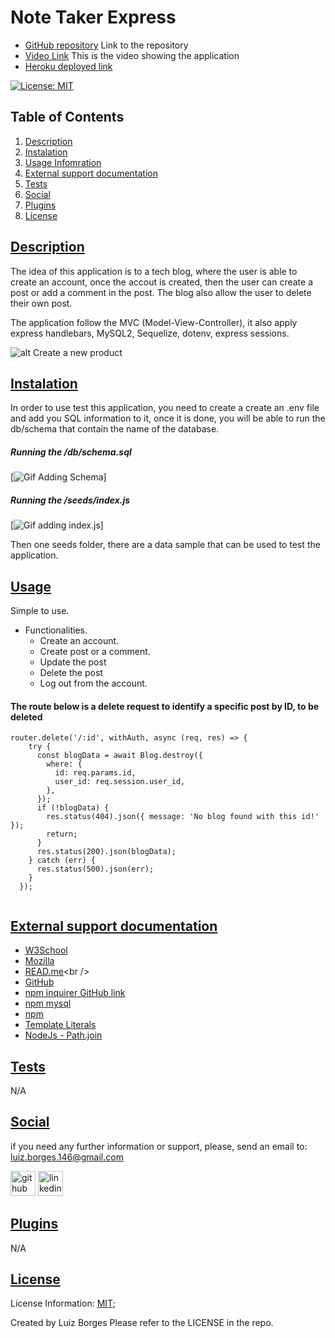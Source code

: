 # Note Taker Express

* [GitHub repository](https://github.com/luizborges146/create-tech-blog) Link to the repository<br />
* [Video Link](https://drive.google.com/file/d/1QAD2aYwZamD51vWlkyTh14WF6WV8VXq5/view) This is the video showing the application<br />
* [Heroku deployed link](https://techbloglf.herokuapp.com/)

 [![License: MIT](https://img.shields.io/badge/License-MIT-yellow.svg)](https://opensource.org/licenses/MIT)


    
## Table of Contents
    
1.  [Description](#description)
2.  [Instalation](#instalation)
3.  [Usage Infomration](#usage)
4.  [External support documentation](#externalDoc)
5.  [Tests](#tests)
6.  [Social](#social)
7.  [Plugins](#plugins)
8.  [License](#license)
    
## [Description](#description)

The idea of this application is to a tech blog, where the user is able to create an account, once the accout is created, then the user can create a post or add a comment in the post. The blog also allow the user to delete their own post.

The application follow the MVC (Model-View-Controller), it also apply express handlebars, MySQL2, Sequelize, dotenv, express sessions.


![alt Create a new product](assets/images/create-product.png)


## [Instalation](#instalation)
In order to use test this application, you need to create a create an .env file and add you SQL information to it, once it is done, you will be able to run the db/schema that contain the name of the database.

##### Running the /db/schema.sql

[<img src="./assets/gifs/runningSchema.gif" alt='Gif Adding Schema'>]  

##### Running the /seeds/index.js
[<img src="assets/gifs/runSeedsJS.gif" alt='Gif adding index.js'>]

Then one seeds folder, there are a data sample that can be used to test the application.
    
## [Usage](#usage)
Simple to use.
 * Functionalities.
   * Create an account.
   * Create post or a comment.
   * Update the post
   * Delete the post
   * Log out from the account.



#### The route below is a delete request to identify a specific post by ID, to be deleted
```
router.delete('/:id', withAuth, async (req, res) => {
    try {
      const blogData = await Blog.destroy({
        where: {
          id: req.params.id,
          user_id: req.session.user_id,
        },
      });
      if (!blogData) {
        res.status(404).json({ message: 'No blog found with this id!' });
        return;
      }
      res.status(200).json(blogData);
    } catch (err) {
      res.status(500).json(err);
    }
  });
  
```

  

## [External support documentation](#externalDoc)
    

- [W3School](https://www.w3schools.com/)<br />
- [Mozilla](https://developer.mozilla.org)<br />
- [READ.me](https://docs.readme.com/docs/linking-to-pages")<br />
- [GitHub](https://pages.github.com/)<br />
- [npm inquirer GitHub link](https://github.com/SBoudrias/Inquirer.js/blob/master/README.md#installation)<br />
- [npm mysql](https://www.npmjs.com/package/mysql2)<br />
- [npm](https://www.npmjs.com/)<br />
- [Template Literals](https://developer.mozilla.org/en-US/docs/Web/JavaScript/Reference/Template_literals)<br />
- [NodeJs - Path.join](https://nodejs.org/api/path.html#pathjoinpaths)<br />

    
## [Tests](#tests)
N/A
    
## [Social](#social)
if you need any further information or support, please, send an email to: luiz.borges.146@gmail.com
    
[<img src='https://cdn.jsdelivr.net/npm/simple-icons@3.0.1/icons/github.svg' alt='github' height='40'>](https://github.com/luizborges146) [<img src='https://cdn.jsdelivr.net/npm/simple-icons@3.0.1/icons/linkedin.svg' alt='linkedin' height='40'>](https://www.linkedin.com/in/luiz-borges-2377b7142/)
    
    
    
## [Plugins](#plugins)
N/A
    
## [License](#license)
License Information: [MIT](https://opensource.org/licenses/MIT);

Created by Luiz Borges
Please refer to the LICENSE in the repo.